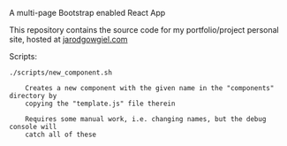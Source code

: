 A multi-page Bootstrap enabled React App

This repository contains the source code for my portfolio/project personal site, hosted at [jarodgowgiel.com](www.jarodgowgiel.com)

Scripts:

    ./scripts/new_component.sh

        Creates a new component with the given name in the "components" directory by
        copying the "template.js" file therein

        Requires some manual work, i.e. changing names, but the debug console will
        catch all of these
